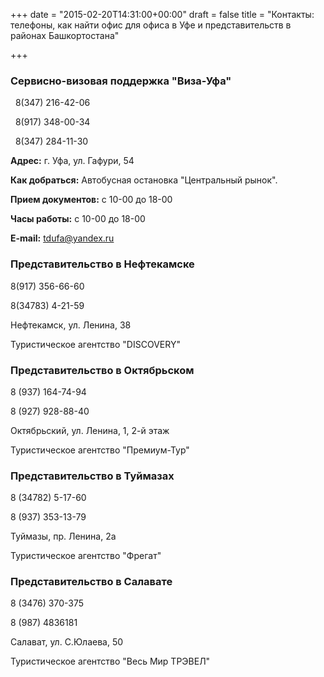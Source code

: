 +++
date = "2015-02-20T14:31:00+00:00"
draft = false
title = "Контакты: телефоны, как найти офис для офиса в Уфе и представительств в районах Башкортостана"

+++
### Сервисно-визовая поддержка "Виза-Уфа"

<span class="glyphicon glyphicon-earphone" aria-hidden="true"></span> &nbsp;  8(347) 216-42-06


<span class="glyphicon glyphicon-earphone" aria-hidden="true"></span> &nbsp;   8(917) 348-00-34

<span class="glyphicon glyphicon-earphone" aria-hidden="true"></span> &nbsp;   8(347) 284-11-30

 **Адрес:** г. Уфа, ул. Гафури, 54

  **Как добраться:** Автобусная остановка "Центральный рынок".
 



  **Прием документов:** с 10-00 до 18-00

 **Часы работы:** с 10-00 до 18-00

  **E-mail:** <a href="mailto:tdufa@yandex.ru">tdufa@yandex.ru</a>





### Представительство в Нефтекамске

  8(917) 356-66-60

  8(34783) 4-21-59

  Нефтекамск, ул. Ленина, 38

  Туристическое агентство "DISCOVERY"






### Представительство в Октябрьском

  8 (937) 164-74-94

  8 (927) 928-88-40

  Октябрьский, ул. Ленина, 1, 2-й этаж

  Туристическое агентство "Премиум-Тур"




### Представительство в Туймазах

  8 (34782) 5-17-60

  8 (937) 353-13-79

  Туймазы, пр. Ленина, 2а

  Туристическое агентство "Фрегат"


### Представительство в Салавате

  8 (3476) 370-375

  8 (987) 4836181

  Салават, ул. С.Юлаева, 50

  Туристическое агентство "Весь Мир ТРЭВЕЛ"
